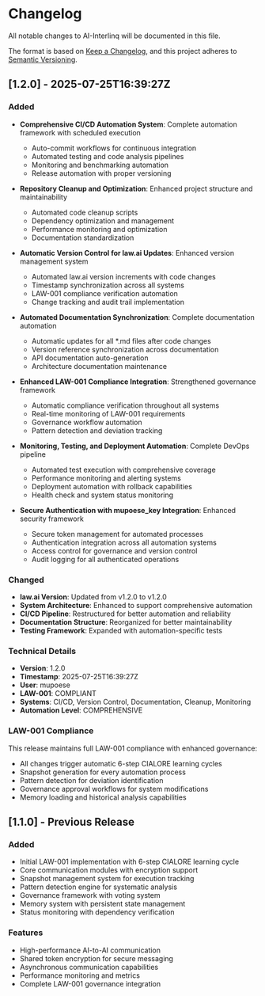 # Changelog

All notable changes to AI-Interlinq will be documented in this file.

The format is based on [Keep a Changelog](https://keepachangelog.com/en/1.0.0/),
and this project adheres to [Semantic Versioning](https://semver.org/spec/v1.2.0.html).

## [1.2.0] - 2025-07-25T16:39:27Z

### Added
- **Comprehensive CI/CD Automation System**: Complete automation framework with scheduled execution
  - Auto-commit workflows for continuous integration
  - Automated testing and code analysis pipelines
  - Monitoring and benchmarking automation
  - Release automation with proper versioning

- **Repository Cleanup and Optimization**: Enhanced project structure and maintainability
  - Automated code cleanup scripts
  - Dependency optimization and management
  - Performance monitoring and optimization
  - Documentation standardization

- **Automatic Version Control for law.ai Updates**: Enhanced version management system
  - Automated law.ai version increments with code changes
  - Timestamp synchronization across all systems
  - LAW-001 compliance verification automation
  - Change tracking and audit trail implementation

- **Automated Documentation Synchronization**: Complete documentation automation
  - Automatic updates for all *.md files after code changes
  - Version reference synchronization across documentation
  - API documentation auto-generation
  - Architecture documentation maintenance

- **Enhanced LAW-001 Compliance Integration**: Strengthened governance framework
  - Automatic compliance verification throughout all systems
  - Real-time monitoring of LAW-001 requirements
  - Governance workflow automation
  - Pattern detection and deviation tracking

- **Monitoring, Testing, and Deployment Automation**: Complete DevOps pipeline
  - Automated test execution with comprehensive coverage
  - Performance monitoring and alerting systems
  - Deployment automation with rollback capabilities
  - Health check and system status monitoring

- **Secure Authentication with mupoese_key Integration**: Enhanced security framework
  - Secure token management for automated processes
  - Authentication integration across all automation systems
  - Access control for governance and version control
  - Audit logging for all authenticated operations

### Changed
- **law.ai Version**: Updated from v1.2.0 to v1.2.0
- **System Architecture**: Enhanced to support comprehensive automation
- **CI/CD Pipeline**: Restructured for better automation and reliability
- **Documentation Structure**: Reorganized for better maintainability
- **Testing Framework**: Expanded with automation-specific tests

### Technical Details
- **Version**: 1.2.0
- **Timestamp**: 2025-07-25T16:39:27Z
- **User**: mupoese
- **LAW-001**: COMPLIANT
- **Systems**: CI/CD, Version Control, Documentation, Cleanup, Monitoring
- **Automation Level**: COMPREHENSIVE

### LAW-001 Compliance
This release maintains full LAW-001 compliance with enhanced governance:
- All changes trigger automatic 6-step CIALORE learning cycles
- Snapshot generation for every automation process
- Pattern detection for deviation identification
- Governance approval workflows for system modifications
- Memory loading and historical analysis capabilities

## [1.1.0] - Previous Release

### Added
- Initial LAW-001 implementation with 6-step CIALORE learning cycle
- Core communication modules with encryption support
- Snapshot management system for execution tracking
- Pattern detection engine for systematic analysis
- Governance framework with voting system
- Memory system with persistent state management
- Status monitoring with dependency verification

### Features
- High-performance AI-to-AI communication
- Shared token encryption for secure messaging
- Asynchronous communication capabilities
- Performance monitoring and metrics
- Complete LAW-001 governance integration